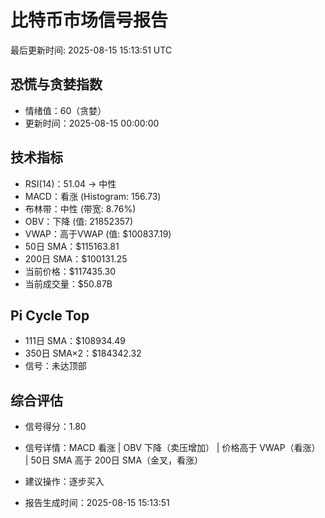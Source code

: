 # 比特币市场信号报告

最后更新时间: 2025-08-15 15:13:51 UTC

## 恐慌与贪婪指数
- 情绪值：60（贪婪）
- 更新时间：2025-08-15 00:00:00

## 技术指标
- RSI(14)：51.04 → 中性
- MACD：看涨 (Histogram: 156.73)
- 布林带：中性 (带宽: 8.76%)
- OBV：下降 (值: 21852357)
- VWAP：高于VWAP (值: $100837.19)
- 50日 SMA：$115163.81
- 200日 SMA：$100131.25
- 当前价格：$117435.30
- 当前成交量：$50.87B

## Pi Cycle Top
- 111日 SMA：$108934.49
- 350日 SMA×2：$184342.32
- 信号：未达顶部

## 综合评估
- 信号得分：1.80
- 信号详情：MACD 看涨 | OBV 下降（卖压增加） | 价格高于 VWAP（看涨） | 50日 SMA 高于 200日 SMA（金叉，看涨）
- 建议操作：逐步买入

- 报告生成时间：2025-08-15 15:13:51